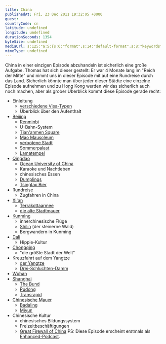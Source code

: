 ```yaml
---
title: China
publishedAt: Fri, 23 Dec 2011 19:32:05 +0000
guest: 
countryCode: cn
latitude: undefined
longitude: undefined
durationSeconds: 1354
byteSize: undefined 
mediaUrl: s:125:"a:5:{s:6:"format";s:14:"default-format";s:8:"keywords";s:0:"";s:6:"author";s:0:"";s:6:"length";s:0:"";s:8:"explicit";s:0:"";}";
mimeType: undefined
---
```


China in einer einzigen Episode abzuhandeln ist sicherlich eine große Aufgabe. Thomas hat sich dieser gestellt: Er war 4 Monate lang im "Reich der Mitte" und nimmt uns in dieser Episode mit auf eine Rundreise durch das Land. Sicherlich könnte man über jeder dieser Städte eine einzelne Episode aufnehmen und zu Hong Kong werden wir das sicherlich auch noch machen, aber als grober Überblick kommt diese Episode gerade recht: 
* Einleitung  
   * [verschiedene Visa-Typen](http://www.china-botschaft.de/det/lsfw/)  
   * Überblick über den Aufenthalt
* [Beijing ](http://de.wikipedia.org/wiki/Peking)  
   * [Renminbi](http://de.wikipedia.org/wiki/Renminbi)  
   * U-Bahn-System  
   * [Tian'anmen Square](http://de.wikipedia.org/wiki/Platz%5Fdes%5Fhimmlischen%5FFriedens)  
   * [Mao Mausoleum](http://farm7.staticflickr.com/6085/6055845719%5F53342e814b%5Fb.jpg)  
   * [verbotene Stadt](http://de.wikipedia.org/wiki/Verbotene%5FStadt)  
   * [Sommerpalast](http://de.wikipedia.org/wiki/Neuer%5FSommerpalast%5F%28Peking%29)  
   * [Lamatempel](http://de.wikipedia.org/wiki/Lamatempel)
* [Qingdao ](http://de.wikipedia.org/wiki/Qingdao)  
   * [Ocean University of China](http://www.ouc.edu.cn/)  
   * Karaoke und Nachtleben  
   * chinesisches Essen  
   * [Dumplings](http://de.wikipedia.org/wiki/Jiaozi)  
   * [Tsingtao Bier](http://de.wikipedia.org/wiki/Tsingtao%5F%28Brauerei%29)
* Rundreise  
   * Zugfahren in China
* [Xi'an ](http://de.wikipedia.org/wiki/Xi%27an)  
   * [Terrakottaarmee](http://de.wikipedia.org/wiki/Terrakottaarmee)  
   * [die alte Stadtmauer](http://de.wikipedia.org/wiki/Stadtmauer%5Fvon%5FXi%27an)
* [Kunming ](http://de.wikipedia.org/wiki/Kunming)  
   * innerchinesische Flüge  
   * [Shilin](http://de.wikipedia.org/wiki/Shilin) (der steinerne Wald)  
   * Bergwandern in Kunming
* [Dali ](http://de.wikipedia.org/wiki/Dali%5F%28Stadt%29)  
   * Hippie-Kultur
* [Chongqing ](http://de.wikipedia.org/wiki/Chongqing)  
   * "die größte Stadt der Welt"
* Kreuzfahrt auf dem Yangtze  
   * [der Yangtze](http://de.wikipedia.org/wiki/Jangtsekiang)  
   * [Drei-Schluchten-Damm](http://de.wikipedia.org/wiki/Drei-Schluchten-Talsperre)
* [Wuhan](http://de.wikipedia.org/wiki/Wuhan)
* [Shanghai ](http://de.wikipedia.org/wiki/Shanghai)  
   * [The Bund](http://de.wikipedia.org/wiki/Bund%5F%28Shanghai%29)  
   * [Pudong](http://de.wikipedia.org/wiki/Pudong)  
   * [Transrapid](http://de.wikipedia.org/wiki/Shanghai%5FMaglev)
* [Chinesische Mauer ](http://de.wikipedia.org/wiki/Chinesische%5FMauer)  
   * [Badaling](http://de.wikipedia.org/wiki/Badaling)  
   * [Miyun](http://de.wikipedia.org/wiki/Miyun)
* Chinesische Kultur  
   * chinesisches Bildungssystem  
   * Freizeitbeschäftigungen  
   * [Great Firewall of China](http://de.wikipedia.org/wiki/Great%5FFireWall%5Fof%5FChina)
PS: Diese Episode erscheint erstmals als [Enhanced-Podcast](http://luftpost-podcast.de/media/luftpost20-china.m4a).
